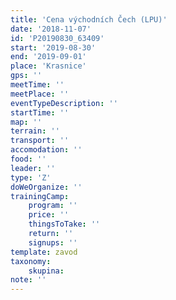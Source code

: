 ```yaml
---
title: 'Cena východních Čech (LPU)'
date: '2018-11-07'
id: 'P20190830_63409'
start: '2019-08-30'
end: '2019-09-01'
place: 'Krasnice'
gps: ''
meetTime: ''
meetPlace: ''
eventTypeDescription: ''
startTime: ''
map: ''
terrain: ''
transport: ''
accomodation: ''
food: ''
leader: ''
type: 'Z'
doWeOrganize: ''
trainingCamp:
    program: ''
    price: ''
    thingsToTake: ''
    return: ''
    signups: ''
template: zavod
taxonomy:
    skupina:
note: ''
---
```

